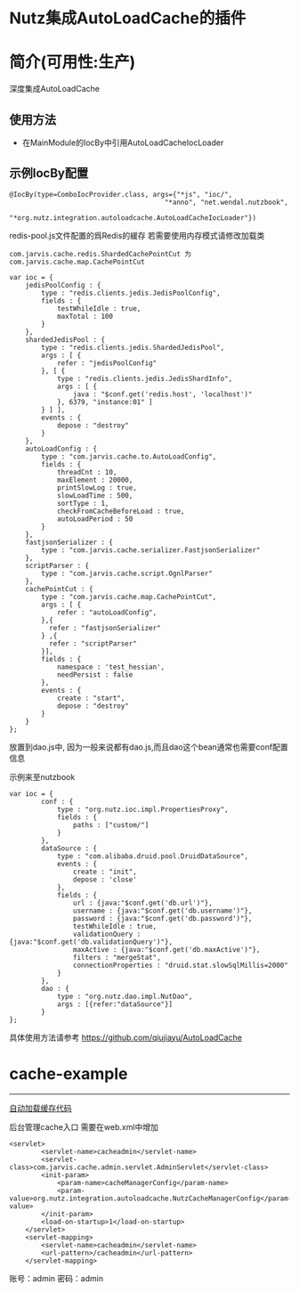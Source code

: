 Nutz集成AutoLoadCache的插件
======================

简介(可用性:生产)
==================================

深度集成AutoLoadCache

使用方法
-------------------------

* 在MainModule的IocBy中引用AutoLoadCacheIocLoader


示例IocBy配置
----------------------------------------------

	@IocBy(type=ComboIocProvider.class, args={"*js", "ioc/",
										   "*anno", "net.wendal.nutzbook",
										   "*org.nutz.integration.autoloadcache.AutoLoadCacheIocLoader"})
										   

redis-pool.js文件配置的爲Redis的緩存
若需要使用内存模式请修改加载类 

```
com.jarvis.cache.redis.ShardedCachePointCut 为  com.jarvis.cache.map.CachePointCut

```

```
var ioc = {
	jedisPoolConfig : {
		type : "redis.clients.jedis.JedisPoolConfig",
		fields : {
			testWhileIdle : true,
			maxTotal : 100
		}
	},
	shardedJedisPool : {
		type : "redis.clients.jedis.ShardedJedisPool",
		args : [ {
			refer : "jedisPoolConfig"
		}, [ {
			type : "redis.clients.jedis.JedisShardInfo",
			args : [ {
				java : "$conf.get('redis.host', 'localhost')"
			}, 6379, "instance:01" ]
		} ] ],
		events : {
			depose : "destroy"
		}
	},
	autoLoadConfig : {
		type : "com.jarvis.cache.to.AutoLoadConfig",
		fields : {
			threadCnt : 10,
			maxElement : 20000,
			printSlowLog : true,
			slowLoadTime : 500,
			sortType : 1,
			checkFromCacheBeforeLoad : true,
			autoLoadPeriod : 50
		}
	},
	fastjsonSerializer : {
		type : "com.jarvis.cache.serializer.FastjsonSerializer"
	},
	scriptParser : {
        type : "com.jarvis.cache.script.OgnlParser"
    },
	cachePointCut : {
		type : "com.jarvis.cache.map.CachePointCut",
		args : [ {
			refer : "autoLoadConfig",
		},{
		  refer : "fastjsonSerializer"
		} ,{
          refer : "scriptParser"
        }],
		fields : {
			namespace : 'test_hessian',
			needPersist : false
		},
		events : {
		    create : "start",
			depose : "destroy"
		}
	}
};
```

放置到dao.js中, 因为一般来说都有dao.js,而且dao这个bean通常也需要conf配置信息

示例来至nutzbook

```
var ioc = {
		conf : {
			type : "org.nutz.ioc.impl.PropertiesProxy",
			fields : {
				paths : ["custom/"]
			}
		},
	    dataSource : {
	        type : "com.alibaba.druid.pool.DruidDataSource",
	        events : {
	        	create : "init",
	            depose : 'close'
	        },
	        fields : {
	            url : {java:"$conf.get('db.url')"},
	            username : {java:"$conf.get('db.username')"},
	            password : {java:"$conf.get('db.password')"},
	            testWhileIdle : true,
	            validationQuery : {java:"$conf.get('db.validationQuery')"},
	            maxActive : {java:"$conf.get('db.maxActive')"},
	            filters : "mergeStat",
	            connectionProperties : "druid.stat.slowSqlMillis=2000"
	        }
	    },
		dao : {
			type : "org.nutz.dao.impl.NutDao",
			args : [{refer:"dataSource"}]
		}
};
```

具体使用方法请参考
https://github.com/qiujiayu/AutoLoadCache

# cache-example
---------------------------------------------

[自动加载缓存代码](https://github.com/qiujiayu/AutoLoadCache)
	
后台管理cache入口 需要在web.xml中增加

```
<servlet>
		<servlet-name>cacheadmin</servlet-name>
		<servlet-class>com.jarvis.cache.admin.servlet.AdminServlet</servlet-class>
		<init-param>
			<param-name>cacheManagerConfig</param-name>
			<param-value>org.nutz.integration.autoloadcache.NutzCacheManagerConfig</param-value>
		</init-param>
		<load-on-startup>1</load-on-startup>
	</servlet>
	<servlet-mapping>
		<servlet-name>cacheadmin</servlet-name>
		<url-pattern>/cacheadmin</url-pattern>
	</servlet-mapping>
```
账号：admin
密码：admin
